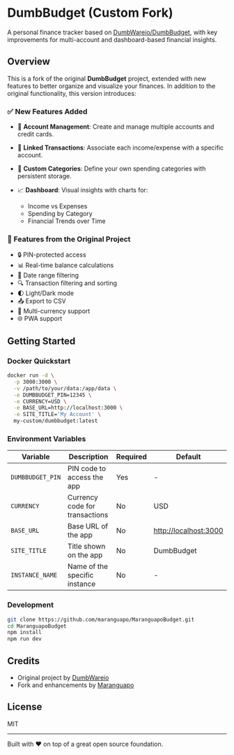 # DumbBudget (Custom Fork)

A personal finance tracker based on [DumbWareio/DumbBudget](https://github.com/DumbWareio/DumbBudget), with key improvements for multi-account and dashboard-based financial insights.

## Overview

This is a fork of the original **DumbBudget** project, extended with new features to better organize and visualize your finances. In addition to the original functionality, this version introduces:

### ✅ New Features Added

* 🏦 **Account Management**: Create and manage multiple accounts and credit cards.
* 🔗 **Linked Transactions**: Associate each income/expense with a specific account.
* 🧠 **Custom Categories**: Define your own spending categories with persistent storage.
* 📈 **Dashboard**: Visual insights with charts for:

  * Income vs Expenses
  * Spending by Category
  * Financial Trends over Time

### 🔄 Features from the Original Project

* 🔒 PIN-protected access
* 📊 Real-time balance calculations
* 📅 Date range filtering
* 🔍 Transaction filtering and sorting
* 🌓 Light/Dark mode
* 📤 Export to CSV
* 💱 Multi-currency support
* 🌐 PWA support

## Getting Started

### Docker Quickstart

```bash
docker run -d \
  -p 3000:3000 \
  -v /path/to/your/data:/app/data \
  -e DUMBBUDGET_PIN=12345 \
  -e CURRENCY=USD \
  -e BASE_URL=http://localhost:3000 \
  -e SITE_TITLE='My Account' \
  my-custom/dumbbudget:latest
```

### Environment Variables

| Variable         | Description                    | Required | Default                                        |
| ---------------- | ------------------------------ | -------- | ---------------------------------------------- |
| `DUMBBUDGET_PIN` | PIN code to access the app     | Yes      | -                                              |
| `CURRENCY`       | Currency code for transactions | No       | USD                                            |
| `BASE_URL`       | Base URL of the app            | No       | [http://localhost:3000](http://localhost:3000) |
| `SITE_TITLE`     | Title shown on the app         | No       | DumbBudget                                     |
| `INSTANCE_NAME`  | Name of the specific instance  | No       | -                                              |

### Development

```bash
git clone https://github.com/maranguapo/MaranguapoBudget.git
cd MaranguapoBudget
npm install
npm run dev
```

## Credits

* Original project by [DumbWareio](https://github.com/DumbWareio/DumbBudget)
* Fork and enhancements by [Maranguapo](https://github.com/maranguapo)

## License

MIT

---

Built with ❤️ on top of a great open source foundation.
